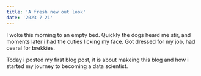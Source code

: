 ```yaml
---
title: 'A fresh new out look'
date: '2023-7-21'
---
```


I woke this morning to an empty bed. Quickly the dogs heard me stir, and moments later i had the cuties licking my face. Got dressed for my job, had cearal for brekkies.

Today i posted my first blog post, it is about makeing this blog and how i started my journey to becoming a data scientist.
